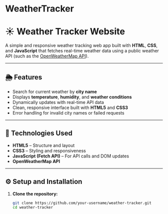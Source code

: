 # WeatherTracker

# ☀️ Weather Tracker Website

A simple and responsive weather tracking web app built with **HTML**, **CSS**, and **JavaScript** that fetches real-time weather data using a public weather API (such as the [OpenWeatherMap API](https://openweathermap.org/api)).

---

## 🌦️ Features

- Search for current weather by **city name**
- Displays **temperature**, **humidity**, and **weather conditions**
- Dynamically updates with real-time API data
- Clean, responsive interface built with **HTML5** and **CSS3**
- Error handling for invalid city names or failed requests

---

## 🧰 Technologies Used

- **HTML5** – Structure and layout  
- **CSS3** – Styling and responsiveness  
- **JavaScript (Fetch API)** – For API calls and DOM updates  
- **OpenWeatherMap API** 

---

## ⚙️ Setup and Installation

1. **Clone the repository:**
   ```bash
   git clone https://github.com/your-username/weather-tracker.git
   cd weather-tracker
